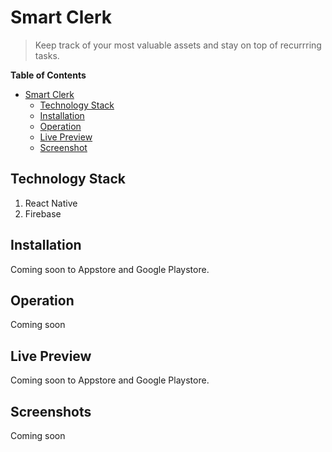 # Smart Clerk
>Keep track of your most valuable assets and stay on top of recurrring tasks.


**Table of Contents**  

- [Smart Clerk](#smart-clerk)
  - [Technology Stack](#technology-stack)
  - [Installation](#installation)
  - [Operation](#operation)
  - [Live Preview](#live-preview)
  - [Screenshot](#screenshots)

## Technology Stack
1. React Native
2. Firebase



## Installation
Coming soon to Appstore and Google Playstore.

## Operation
Coming soon


## Live Preview
Coming soon to Appstore and Google Playstore.


## Screenshots
Coming soon
